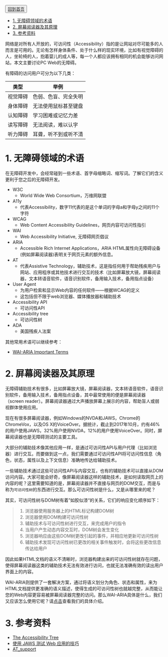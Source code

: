 <button>[回到首页](../index.md)</button>
<!-- TOC -->

- [1. 无障碍领域的术语](#1-无障碍领域的术语)
- [2. 屏幕阅读器及其原理](#2-屏幕阅读器及其原理)
- [3. 参考资料](#3-参考资料)

<!-- /TOC -->
网络是对所有人开放的，可访问性（Accessibility）指的是让网站对尽可能多的人而言是可用的。无论有怎样身体条件、处于什么样的现实环境，比如有视觉障碍的人，坐轮椅的人，抱着婴儿的成人等，每一个人都应该拥有相同的机会能够访问网站，本文主要讨论PC Web的无障碍。

有障碍的访问用户可分为以下几类：

| 类型     | 举例                 |
| -------- | -------------------- |
| 视觉障碍 | 色弱、色盲、完全失明 |
| 身体障碍 | 无法使用鼠标甚至键盘 |
| 认知障碍 | 学习困难或记忆力差   |
| 读写障碍 | 无法阅读，难以认字   |
| 听力障碍 | 耳聋，听不到或听不清 |

# 1. 无障碍领域的术语

在无障碍开发中，会经常碰到一些术语、首字母缩略词、缩写词。了解它们的含义更利于您之后的无障碍开发。

- W3C
    - World Wide Web Consortium，万维网联盟
- A11y
    - 代表Accessibility，数字11代表的是这个单词的字母a和字母y之间的11个字符
- WCAG
    - Web Content Accessibility Guidelines，网页内容可访问性指引
- WAI
    - Web Accessibility Initiative, 无障碍网页倡议
- ARIA
    - Accessible Rich Internet Applications，ARIA HTML属性向无障碍设备(例如屏幕阅读器)表明关于网页元素的额外信息。
- AT
    - 代表Assistive Technology，辅助技术，这是指任何用于帮助残疾用户与网站、应用程序或其他技术进行交互的技术（比如屏幕放大镜，屏幕阅读器，文本转语音软件，语音识别软件，备用输入技术，备用指点设备）
- User Agent
    - 为用户检索和显示Web内容的任何软件——根据WCAG的定义
    - 这包括但不限于web浏览器、媒体播放器和辅助技术
- Accessibility API
    - 可访问性API
- Accessibility tree
    - 可访问性树
- ADA
    - 美国残疾人法案

其他常用术语可以继续参考：
- [WAI-ARIA Important Terms](https://www.w3.org/TR/wai-aria-1.1/#x4-important-terms)

# 2. 屏幕阅读器及其原理

无障碍辅助技术有很多，比如屏幕放大镜，屏幕阅读器，文本转语音软件，语音识别软件，备用输入技术，备用指点设备，其中最常使用的便是屏幕阅读器（screen reader）。屏幕阅读器通过大声播放屏幕上展示的内容，帮助盲人或弱视群体使用应用。

现在有很多屏幕阅读器，例如Windows的NVDA和JAWS，Chrome的ChromeVox，以及OS X的VoiceOver。据统计，截止到2017年10月，约有46%的用户使用JAWS，32%用户使用NVDA，12%的用户使用VoiceOver。同时，屏幕阅读器也是无障碍测试的主要工具。

大部分的辅助技术像其他应用一样，是通过可访问性API与用户代理（比如浏览器）进行交互。而要做到这一点，我们需要通过可访问性API将可访问性信息（角色，状态，属性以及上下文信息）准确地传达给辅助技术。

一些辅助技术通过这些可访问性API与内容交互，也有的辅助技术可以直接从DOM访问内容。大家可能会好奇，像屏幕阅读器这样的辅助技术，是如何读取网页上的内容的呢？这里需要知道的是，屏幕阅读器并不直接与网页的DOM交互，而是与称为`可访问性树`的东西进行交互。那么可访问性树是什么，又是从哪里来的呢？

其实，可访问性树与DOM树有着”如胶似漆“的关系，它们的响应变化顺序如下：

> 1. 浏览器使用服务器上的HTML标记构建DOM树
> 2. 浏览器使用DOM构建可访问性树
> 3. 辅助技术与可访问性树进行交互，来完成用户的指令
> 4. 当用户产生动态内容交互时，DOM树会发生变化
> 5. 浏览器响应由这些DOM树更改引起的事件，并相应地更新可访问性树
> 6. 辅助技术发现可访问性树已更改的相关事件触发时，会将这些更改信息传达给用户

因此如果HTML文档的语义不清晰时，浏览器构建出来的可访问性树就存在问题，使得屏幕阅读器这类的辅助技术无法有效进行访问，也就无法准确有效的读出用户界面上的内容。

WAI-ARIA则提供了一套解决方案，通过将语义划分为角色、状态和属性，来为HTML文档提供更准确的语义描述，使得生成的可访问性树也就越完整，从而能让您的Web内容更容易被屏幕阅读器完整的访问。那么WAI-ARIA具体是什么，我们又应该怎么使用它呢？请[点击](./WAI-ARIA.md)查看我们的具体介绍。


# 3. 参考资料
- [The Accessibility Tree](http://whatsock.com/training/)
- [使用 JAWS 测试 Web 应用的技巧](https://www.ibm.com/developerworks/cn/web/1010_sunqy_jaws/index.html)
- [AT_support](https://www.w3.org/TR/wai-aria-1.1/#at_support)
